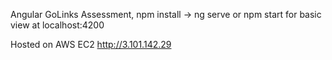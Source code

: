 Angular GoLinks Assessment, npm install -> ng serve or npm start for basic view at localhost:4200

Hosted on AWS EC2 http://3.101.142.29
